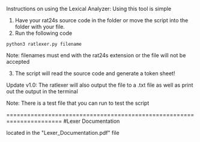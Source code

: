 Instructions on using the Lexical Analyzer:
Using this tool is simple

1. Have your rat24s source code in the folder or move the script into the folder with your file.
2. Run the following code
```
python3 ratlexer.py filename
```

Note: filenames must end with the rat24s extension or the file will not be accepted

3. The script will read the source code and generate a token sheet!

Update v1.0: The ratlexer will also output the file to a .txt file as well as print out the output in the terminal

Note: There is a test file that you can run to test the script

======================================================================
#Lexer Documentation

located in the "Lexer_Documentation.pdf" file

